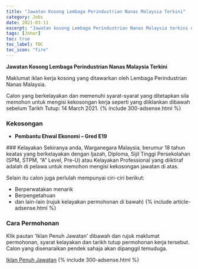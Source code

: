 ```yaml
---
title: "Jawatan Kosong Lembaga Perindustrian Nanas Malaysia Terkini" 
category: Jobs 
date: 2021-03-11 
excerpt: "Jawatan kosong Lembaga Perindustrian Nanas Malaysia terkini untuk kekosongan Pembantu Ehwal Ekonomi – Gred E19" 
tags: [Johor] 
toc: true 
toc_label: TOC 
toc_icon: "fire" 
--- 
```


**Jawatan Kosong Lembaga Perindustrian Nanas Malaysia Terkini**

Maklumat iklan kerja kosong yang ditawarkan oleh Lembaga Perindustrian Nanas Malaysia. 

Calon yang berkelayakan dan memenuhi syarat-syarat yang ditetapkan sila memohon untuk mengisi kekosongan kerja seperti yang diiklankan dibawah sebelum Tarikh Tutup: 14 March 2021. 
{% include 300-adsense.html %} 
### Kekosongan 
<ul>
<li>
<p><strong>Pembantu Ehwal Ekonomi &#8211; Gred E19</strong></p>
</li>
</ul> 
### Kelayakan 
Sekiranya anda, Warganegara Malaysia, berumur 18 tahun keatas yang berkelayakan dengan Ijazah, Diploma, Sijil Tinggi Persekolahan (SPM, STPM, “A” Level, Pre-U) atau Kelayakan Professional yang diiktiraf adalah di pelawa untuk memohon mengisi kekosongan jawatan di atas.

Selain itu calon juga perlulah mempunyai ciri-ciri berikut:
- Berperwatakan menarik
- Berpengetahuan
- dan lain-lain (rujuk kelayakan permohonan di bawah) 
{% include article-adsense.html %} 
### Cara Permohonan 
Klik pautan 'Iklan Penuh Jawatan' dibawah dan rujuk maklumat permohonan, syarat kelayakan dan tarikh tutup permohonan kerja tersebut.
Calon yang disenaraikan pendek sahaja akan dipanggil temuduga.

<a href="http://www.mpib.gov.my/wp-content/uploads/2021/03/IKLAN-PSH-SKB-2021.pdf" class="btn btn--info" target="_blank" rel="nofollow noopenner">Iklan Penuh Jawatan</a> 
{% include 300-adsense.html %} 